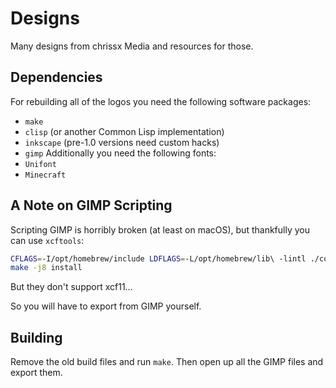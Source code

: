 # Designs
Many designs from chrissx Media and resources for those.

## Dependencies
For rebuilding all of the logos you need the following software packages:
- `make`
- `clisp` (or another Common Lisp implementation)
- `inkscape` (pre-1.0 versions need custom hacks)
- `gimp`
Additionally you need the following fonts:
- `Unifont`
- `Minecraft`

## A Note on GIMP Scripting
Scripting GIMP is horribly broken (at least on macOS), but thankfully you can use `xcftools`:
```sh
CFLAGS=-I/opt/homebrew/include LDFLAGS=-L/opt/homebrew/lib\ -lintl ./configure --prefix=$HOME/.local
make -j8 install
```
But they don't support xcf11…

So you will have to export from GIMP yourself.

## Building
Remove the old build files and run `make`.
Then open up all the GIMP files and export them.
